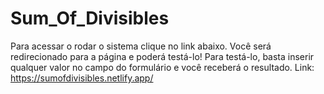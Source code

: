 # Sum_Of_Divisibles
Para acessar o rodar o sistema clique no link abaixo. Você será redirecionado para a página e poderá testá-lo! Para testá-lo, basta inserir qualquer valor no campo do formulário e você receberá o resultado. Link: https://sumofdivisibles.netlify.app/
